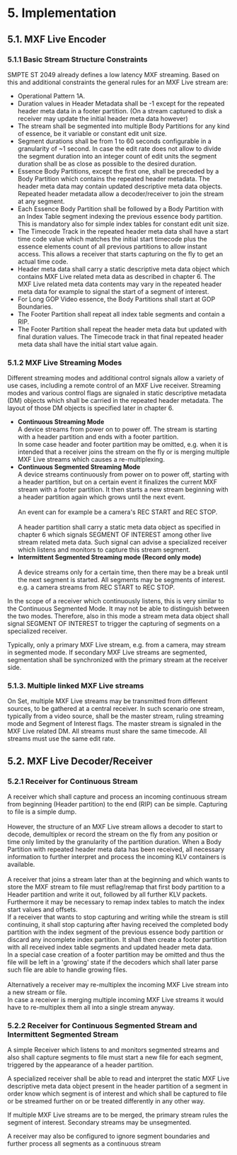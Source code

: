 # 5. Implementation

<a id="5-1"></a>

## 5.1. MXF Live Encoder

<a id="5-1-1"></a>

### 5.1.1 Basic Stream Structure Constraints

SMPTE ST 2049 already defines a low latency MXF streaming. Based on this and
additional constraints the general rules for an MXF Live stream are:

-   Operational Pattern 1A.
-   Duration values in Header Metadata shall be -1 except for the repeated
    header meta data in a footer partition. (On a stream captured to disk a
    receiver may update the initial header meta data however)
-   The stream shall be segmented into multiple Body Partitions for any kind of
    essence, be it variable or constant edit unit size.
-   Segment durations shall be from 1 to 60 seconds configurable in a
    granularity of \~1 second. In case the edit rate does not allow to divide
    the segment duration into an integer count of edit units the segment
    duration shall be as close as possible to the desired duration.
-   Essence Body Partitions, except the first one, shall be preceded by a Body
    Partition which contains the repeated header metadata. The header meta data
    may contain updated descriptive meta data objects. Repeated header metadata
    allow a decoder/receiver to join the stream at any segment.
-   Each Essence Body Partition shall be followed by a Body Partition with an
    Index Table segment indexing the previous essence body partition. This is
    mandatory also for simple index tables for constant edit unit size.
-   The Timecode Track in the repeated header meta data shall have a start time
    code value which matches the initial start timecode plus the essence
    elements count of all previous partitions to allow instant access. This
    allows a receiver that starts capturing on the fly to get an actual time
    code.
-   Header meta data shall carry a static descriptive meta data object which
    contains MXF Live related meta data as described in chapter 6. The MXF Live
    related meta data contents may vary in the repeated header meta data for
    example to signal the start of a segment of interest.
-   For Long GOP Video essence, the Body Partitions shall start at GOP
    Boundaries.
-   The Footer Partition shall repeat all index table segments and contain a
    RIP.
-   The Footer Partition shall repeat the header meta data but updated with
    final duration values. The Timecode track in that final repeated header meta
    data shall have the initial start value again.

<a id="5-1-2"></a>

### 5.1.2 MXF Live Streaming Modes

Different streaming modes and additional control signals allow a variety of use
cases, including a remote control of an MXF Live receiver. Streaming modes and
various control flags are signaled in static descriptive metadata (DM) objects
which shall be carried in the repeated header metadata. The layout of those DM
objects is specified later in chapter 6.

-   **Continuous Streaming Mode**<br>
    A device streams from power on to power off. The stream is starting with a
    header partition and ends with a footer partition.<br>
    In some case header and footer partition may be omitted, e.g. when it is
    intended that a receiver joins the stream on the fly or is merging multiple
    MXF Live streams which causes a re-multiplexing.
-   **Continuous Segmented Streaming Mode**<br>
    A device streams continuously from power on to power off, starting with a
    header partition, but on a certain event it finalizes the current MXF stream
    with a footer partition. It then starts a new stream beginning with a header
    partition again which grows until the next event.<br>
    <br>
    An event can for example be a camera's REC START and REC STOP.<br>
    <br>
    A header partition shall carry a static meta data object as specified in
    chapter 6 which signals SEGMENT OF INTEREST among other live stream related
    meta data. Such signal can advise a specialized receiver which listens and
    monitors to capture this stream segment.
-   **Intermittent Segmented Streaming mode (Record only mode)**<br>
    <br>A device streams only for a certain time, then there may be a break
    until the next segment is started. All segments may be segments of
    interest.<br>
    e.g. a camera streams from REC START to REC STOP.

In the scope of a receiver which continuously listens, this is very similar to
the Continuous Segmented Mode. It may not be able to distinguish between the two
modes. Therefore, also in this mode a stream meta data object shall signal
SEGMENT OF INTEREST to trigger the capturing of segments on a specialized
receiver.

Typically, only a primary MXF Live stream, e.g. from a camera, may stream in
segmented mode. If secondary MXF Live streams are segmented, segmentation shall
be synchronized with the primary stream at the receiver side.

<a id="5-1-3"></a>

### 5.1.3. Multiple linked MXF Live streams

On Set, multiple MXF Live streams may be transmitted from different sources, to
be gathered at a central receiver. In such scenario one stream, typically from a
video source, shall be the master stream, ruling streaming mode and Segment of
Interest flags. The master stream is signaled in the MXF Live related DM. All
streams must share the same timecode. All streams must use the same edit rate.

<a id="5-2"></a>

## 5.2. MXF Live Decoder/Receiver

<a id="5-2-1"></a>

### 5.2.1 Receiver for Continuous Stream

A receiver which shall capture and process an incoming continuous stream from
beginning (Header partition) to the end (RIP) can be simple. Capturing to file
is a simple dump.<br>
<br>
However, the structure of an MXF Live stream allows a decoder to start to
decode, demultiplex or record the stream on the fly from any position or time
only limited by the granularity of the partition duration. When a Body Partition
with repeated header meta data has been received, all necessary information to
further interpret and process the incoming KLV containers is available.<br>
<br>
A receiver that joins a stream later than at the beginning and which wants to
store the MXF stream to file must reflag/remap that first body partition to a
Header partition and write it out, followed by all further KLV packets.
Furthermore it may be necessary to remap index tables to match the index start
values and offsets.<br>
If a receiver that wants to stop capturing and writing while the stream is still
continuing, it shall stop capturing after having received the completed body
partition with the index segment of the previous essence body partition or
discard any incomplete index partition. It shall then create a footer partition
with all received index table segments and updated header meta data.<br>
In a special case creation of a footer partition may be omitted and thus the
file will be left in a 'growing' state if the decoders which shall later parse
such file are able to handle growing files.<br>
<br>
Alternatively a receiver may re-multiplex the incoming MXF Live stream into a
new stream or file.<br>
In case a receiver is merging multiple incoming MXF Live streams it would have
to re-multiplex them all into a single stream anyway.

<a id="5-2-2"></a>

### 5.2.2 Receiver for Continuous Segmented Stream and Intermittent Segmented Stream

A simple Receiver which listens to and monitors segmented streams and also shall
capture segments to file must start a new file for each segment, triggered by
the appearance of a header partition.

A specialized receiver shall be able to read and interpret the static MXF Live
descriptive meta data object present in the header partition of a segment in
order know which segment is of interest and which shall be captured to file or
be streamed further on or be treated differently in any other way.

If multiple MXF Live streams are to be merged, the primary stream rules the
segment of interest. Secondary streams may be unsegmented.

A receiver may also be configured to ignore segment boundaries and further
process all segments as a continuous stream
